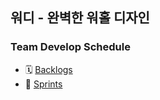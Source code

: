 ## 워디 - 완벽한 워홀 디자인

### Team Develop Schedule 
- 🗓 [Backlogs]()
- 📑 [Sprints](https://spot-teeth-822.notion.site/109ad31a028d492fa00d458d6edcc8b1?v=46158b7d90464720bf3eb725b69186e4)
